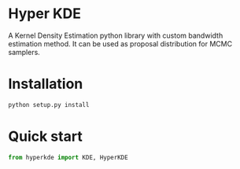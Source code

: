 # Hyper KDE

A Kernel Density Estimation python library with custom bandwidth estimation method. It can be used as proposal distribution for MCMC samplers.

# Installation

``` python
python setup.py install
```

# Quick start

``` python
from hyperkde import KDE, HyperKDE
```
